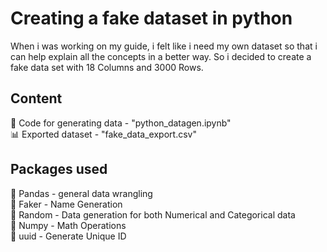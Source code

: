 # Creating a fake dataset in python

When i was working on my guide, i felt like i need my own dataset so that i can help explain all the concepts in a better way. So i decided to create a fake data set with 18 Columns and 3000 Rows. 

## Content
💬 Code for generating data -  "python_datagen.ipynb"\
📊 Exported dataset - "fake_data_export.csv"

## Packages used
🐼 Pandas - general data wrangling\
🥸 Faker - Name Generation\
🎲 Random - Data generation for both Numerical and Categorical data\
🔢 Numpy - Math Operations\
🪪 uuid - Generate Unique ID

